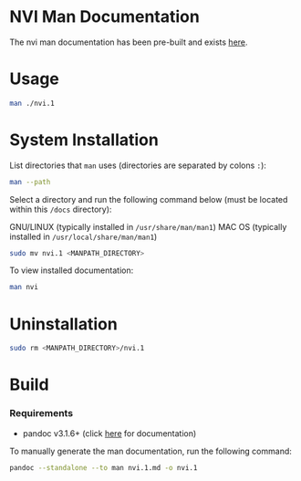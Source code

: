 # NVI Man Documentation

The nvi man documentation has been pre-built and exists [here](nvi.1). 

# Usage

```bash
man ./nvi.1
```

# System Installation

List directories that `man` uses (directories are separated by colons `:`):
```bash
man --path
```

Select a directory and run the following command below (must be located within this `/docs` directory):

GNU/LINUX (typically installed in `/usr/share/man/man1`)
MAC OS (typically installed in `/usr/local/share/man/man1`)
```bash
sudo mv nvi.1 <MANPATH_DIRECTORY>
```

To view installed documentation:
```bash
man nvi
```

# Uninstallation

```bash
sudo rm <MANPATH_DIRECTORY>/nvi.1
```

# Build
### Requirements
- pandoc v3.1.6+ (click [here](https://pandoc.org/MANUAL.html) for documentation)

To manually generate the man documentation, run the following command:
```bash
pandoc --standalone --to man nvi.1.md -o nvi.1
```
